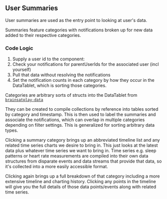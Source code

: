 ## User Summaries

User summaries are used as the entry point to looking at user's data.

Summaries feature categories with notifications broken up for new data added to their respective categories. 


### Code Logic

1. Supply a user id to the component:
2. Check your notifications for parentUserIds for the associated user (incl yourself)
3. Pull that data without resolving the notifications
4. Set the notification counts in each category by how they occur in the DataTablet, which is sorting those categories.

Categories are arbitrary sorts of structs into the DataTablet from [`brainsatplay-data`](https://github.com/brainsatplay/brainsatplay-data)

They can be created to compile collections by reference into tables sorted by category and timestamp. This is then used to label the summaries and associate the notifications, which can overlap in multiple categories depending on filter settings. This is generalized for sorting arbitrary data types.


Clicking a summary category brings up an abbreviated timeline list and any related time series charts we desire to bring in. This just looks at the latest data plus whatever time series we want to bring in. Time series e.g. sleep patterns or heart rate measurements are compiled into their own data structures from disparate events and data streams that provide that data, so it's collected into a more easily accessible format. 

Clicking again brings up a full breakdown of that category including a more extensive timeline and charting history. Clicking any points in the timeline will give you the full details of those data points/events along with related time series. 
